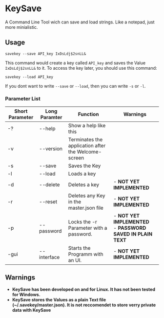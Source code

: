 # KeySave
A Command Line Tool wich can save and load strings. Like a notepad, just more minialistic.

## Usage

```
savekey --save API_key IxDsLdj$2snLL&
```

This command would create a key called `API_key` and saves the Value `IxDsLdj$2snLL&` to it.
To access the key later, you should use this command:

```
savekey --load API_key
```

If you dont want to write `--save` or `--load`, then you can write `-s` or `-l`.

### Parameter List

| Short Parameter | Long Paramter | Function | Warnings |
|--|--|--|--|
| -?   | --help      | Show a help like this |  |
| -v   | --version   | Terminates the application after the Welcome-screen |  |
| -s   | --save      | Saves the Key |  |
| -l   | --load      | Loads a key |  |
| -d   | --delete    | Deletes a key | - **NOT YET IMPLEMENTED** |
| -r   | --reset     | Deletes any Key in the master.json file | - **NOT YET IMPLEMENTED** |
| -p   | --password  | Locks the -r Parameter with a password. | - **NOT YET IMPLEMENTED** <br/> - **PASSWORD SAVED IN PLAIN TEXT** |
| -gui | --interface | Starts the Programm with an UI. | - **NOT YET IMPLEMENTED** |

## Warnings

- **KeySave has been developed on and for Linux. It has not been tested for Windows.**
- **KeySave stores the Values as a plain Text file (~/.savekey/master.json). It is not reccomendet to store verry private data with KeySave** 
